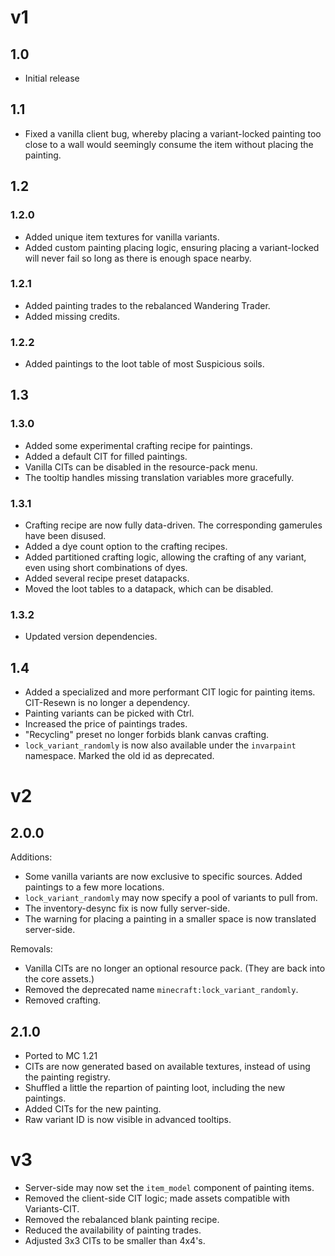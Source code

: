 # v1
## 1.0
- Initial release

## 1.1
- Fixed a vanilla client bug, whereby placing a variant-locked painting too close to a wall would seemingly consume the item without placing the painting.

## 1.2
### 1.2.0
- Added unique item textures for vanilla variants.
- Added custom painting placing logic, ensuring placing a variant-locked will never fail so long as there is enough space nearby.
### 1.2.1
- Added painting trades to the rebalanced Wandering Trader.
- Added missing credits.
### 1.2.2
- Added paintings to the loot table of most Suspicious soils.

## 1.3
### 1.3.0
- Added some experimental crafting recipe for paintings.
- Added a default CIT for filled paintings.
- Vanilla CITs can be disabled in the resource-pack menu.
- The tooltip handles missing translation variables more gracefully.
### 1.3.1
- Crafting recipe are now fully data-driven. The corresponding gamerules have been disused.
- Added a dye count option to the crafting recipes.
- Added partitioned crafting logic, allowing the crafting of any variant, even using short combinations of dyes.
- Added several recipe preset datapacks.
- Moved the loot tables to a datapack, which can be disabled.
### 1.3.2
- Updated version dependencies.

## 1.4
- Added a specialized and more performant CIT logic for painting items. CIT-Resewn is no longer a dependency.
- Painting variants can be picked with Ctrl.
- Increased the price of paintings trades.
- "Recycling" preset no longer forbids blank canvas crafting.
- `lock_variant_randomly` is now also available under the `invarpaint` namespace. Marked the old id as deprecated.


# v2
## 2.0.0
Additions:
- Some vanilla variants are now exclusive to specific sources. Added paintings to a few more locations.
- `lock_variant_randomly` may now specify a pool of variants to pull from.
- The inventory-desync fix is now fully server-side.
- The warning for placing a painting in a smaller space is now translated server-side.

Removals:
- Vanilla CITs are no longer an optional resource pack. (They are back into the core assets.)
- Removed the deprecated name `minecraft:lock_variant_randomly`.
- Removed crafting.

## 2.1.0
- Ported to MC 1.21
- CITs are now generated based on available textures, instead of using the painting registry.
- Shuffled a little the repartion of painting loot, including the new paintings.
- Added CITs for the new painting.
- Raw variant ID is now visible in advanced tooltips.


# v3
- Server-side may now set the `item_model` component of painting items.
- Removed the client-side CIT logic; made assets compatible with Variants-CIT.
- Removed the rebalanced blank painting recipe.
- Reduced the availability of painting trades.
- Adjusted 3x3 CITs to be smaller than 4x4's.
